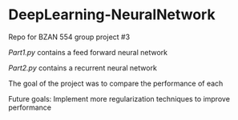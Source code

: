 # DeepLearning-NeuralNetwork
Repo for BZAN 554 group project #3

*Part1.py* contains a feed forward neural network

*Part2.py* contains a recurrent neural network

The goal of the project was to compare the performance of each

Future goals: Implement more regularization techniques to improve performance
